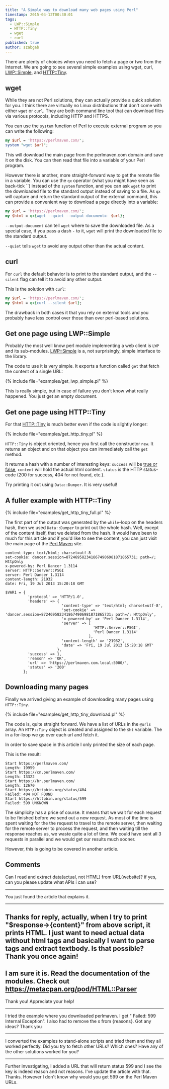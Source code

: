 ```yaml
---
title: "A Simple way to download many web pages using Perl"
timestamp: 2015-04-12T00:30:01
tags:
  - LWP::Simple
  - HTTP::Tiny
  - wget
  - curl
published: true
author: szabgab
---
```



There are plenty of choices when you need to fetch a page or two from the Internet.
We are going to see several simple examples using wget, curl,
[LWP::Simple](http://metacpan.org/module/LWP::Simple),
and [HTTP::Tiny](http://metacpan.org/module/HTTP::Tiny).


## wget

While they are not Perl solutions, they can actually provide a quick solution for you.
I think there are virtually no Linux distributions that don't come with either `wget`
or `curl`. They are both command line tool that can download files via various protocols,
including HTTP and HTTPS.

You can use the `system` function of Perl to execute external program so you can write the
following:

```perl
my $url = 'https://perlmaven.com/';
system "wget $url";
```

This will download the main page from the perlmaven.com domain and save it on the disk.
You can then read that file into a variable of your Perl program.

However there is another, more straight-forward way to get the remote file in a variable.
You can use the `qx` operator (what you might have seen as back-tick ``) instead of the
`system` function, and you can ask `wget` to print the downloaded file to
the standard output instead of saving to a file. As `qx` will capture and return the standard
output of the external command, this can provide a convenient way to download a page directly into
a variable:

```perl
my $url = 'https://perlmaven.com/';
my $html = qx{wget --quiet --output-document=- $url};
```

`--output-document` can tell `wget` where to save the downloaded file.
As a special case, if you pass a dash `-` to it, `wget` will print the
downloaded file to the standard output.

`--quiet` tells `wget` to avoid any output other than the actual content.

## curl

For `curl` the default behavior is to print to the standard output,
and the `--silent` flag can tell it to avoid any other output.

This is the solution with `curl`:

```perl
my $url = 'https://perlmaven.com/';
my $html = qx{curl --silent $url};
```

The drawback in both cases it that you rely on external tools and you probably
have less control over those than over perl-based solutions.

## Get one page using LWP::Simple

Probably the most well know perl module implementing a web client is `LWP` and its
sub-modules. [LWP::Simple](http://metacpan.org/module/LWP::Simple) is a,
not surprisingly, simple interface to the library.

The code to use it is very simple. It exports a function called `get`
that fetch the content of a single URL:

{% include file="examples/get_lwp_simple.pl" %}

This is really simple, but in case of failure you don't know what really happened.
You just get an empty document.

## Get one page using HTTP::Tiny

For that [HTTP::Tiny](http://metacpan.org/module/HTTP::Tiny) is much better even if the code is slightly longer:

{% include file="examples/get_http_tiny.pl" %}

`HTTP::Tiny` is object oriented, hence you first call the constructor `new`. It returns an object and
on that object you can immediately call the `get` method.

It returns a hash with a number of interesting keys: `success` will
be [true or false](/boolean-values-in-perl), `content` will hold the
actual html content. `status` is the HTTP status-code (200 for success, 404 for not found, etc.).

Try printing it out using `Data::Dumper`. It is very useful!

## A fuller example with HTTP::Tiny

{% include file="examples/get_http_tiny_full.pl" %}

The first part of the output was generated by the `while`-loop on the headers
hash, then we used `Data::Dumper` to print out the whole hash.
Well, except of the content itself, that we deleted from the hash. It would have been
to much for this article and if you'd like to see the content,
you can just visit the main page of the [Perl Maven](/) site.

```
content-type: text/html; charset=utf-8
set-cookie: dancer.session=8724695823418674906981871865731; path=/; HttpOnly
x-powered-by: Perl Dancer 1.3114
server: HTTP::Server::PSGI
server: Perl Dancer 1.3114
content-length: 21932
date: Fri, 19 Jul 2013 15:20:18 GMT

$VAR1 = {
          'protocol' => 'HTTP/1.0',
          'headers' => {
                         'content-type' => 'text/html; charset=utf-8',
                         'set-cookie' => 'dancer.session=8724695823418674906981871865731; path=/; HttpOnly',
                         'x-powered-by' => 'Perl Dancer 1.3114',
                         'server' => [
                                       'HTTP::Server::PSGI',
                                       'Perl Dancer 1.3114'
                                     ],
                         'content-length' => '21932',
                         'date' => 'Fri, 19 Jul 2013 15:20:18 GMT'
                       },
          'success' => 1,
          'reason' => 'OK',
          'url' => 'https://perlmaven.com.local:5000/',
          'status' => '200'
        };
```


## Downloading many pages

Finally we arrived giving an example of downloading many pages using `HTTP::Tiny`.

{% include file="examples/get_http_tiny_download.pl" %}

The code is, quite straight forward. We have a list of URLs in the `@urls` array.
An `HTTP::Tiny` object is created and assigned to the `$ht` variable. The
in a for-loop we go over each url and fetch it.

In order to save space in this article I only printed the size of each page.

This is the result:

```
Start https://perlmaven.com/
Length: 19959
Start https://cn.perlmaven.com/
Length: 13322
Start https://br.perlmaven.com/
Length: 12670
Start https://httpbin.org/status/404
Failed: 404 NOT FOUND
Start https://httpbin.org/status/599
Failed: 599 UNKNOWN
```

The simplicity has a price of course. It means that we wait for each request  to be finished
before we send out a new request. As most of the time is spent waiting for the the request to travel
to the remote server, then waiting for the remote server to process the request,
and then waiting till the response reaches us, we waste quite a lot of time. We could have sent all 3
requests in parallel and we would get our results much sooner.

However, this is going to be covered in another article.

## Comments

Can I read and extract data(actual, not HTML) from URL(website)? if yes, can you please update what APIs i can use?

---
You just found the article that explains it.

---
Thanks for reply, actually, when I try to print "$response->{content}" from above script, it prints HTML. I just want to need actual data without html tags and basically I want to parse tags and extract textbody. Is that possible? Thank you once again!
---
I am sure it is. Read the documentation of the modules. Check out https://metacpan.org/pod/HTML::Parser
----
Thank you! Appreciate your help!

<hr>

I tried the example where you downloaded perlmaven. I get " Failed: 599 Internal Exception". I also had to remove the s from {reasons}. Got any ideas?
Thank you

---

I converted the examples to stand-alone scripts and tried them and they all worked perfectly. Did you try to fetch other URLs? Which ones? Have any of the other solutions worked for you?

----
Further investigating, I added a URL that will return status 599 and I see the key is indeed reason and not reasons. I've update the article with that. Thanks.
However I don't know why would you get 599 on the Perl Maven URLs.

